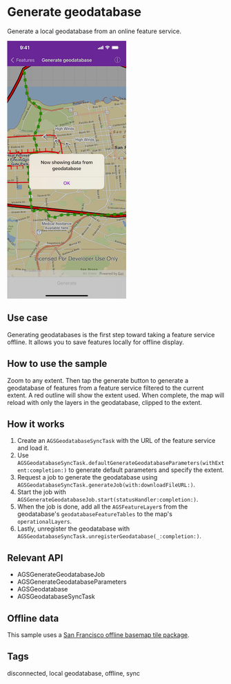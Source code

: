 # Generate geodatabase

Generate a local geodatabase from an online feature service.

![Generate geodatabase sample](generate-geodatabase.png)

## Use case

Generating geodatabases is the first step toward taking a feature service offline. It allows you to save features locally for offline display.

## How to use the sample

Zoom to any extent. Then tap the generate button to generate a geodatabase of features from a feature service filtered to the current extent. A red outline will show the extent used. When complete, the map will reload with only the layers in the geodatabase, clipped to the extent.

## How it works

1. Create an `AGSGeodatabaseSyncTask` with the URL of the feature service and load it.
2. Use `AGSGeodatabaseSyncTask.defaultGenerateGeodatabaseParameters(withExtent:completion:)` to generate default parameters and specify the extent.
3. Request a job to generate the geodatabase using `AGSGeodatabaseSyncTask.generateJob(with:downloadFileURL:)`.
4. Start the job with `AGSGenerateGeodatabaseJob.start(statusHandler:completion:)`.
5. When the job is done, add all the `AGSFeatureLayer`s from the geodatabase's `geodatabaseFeatureTables` to the map's `operationalLayers`.
6. Lastly, unregister the geodatabase with `AGSGeodatabaseSyncTask.unregisterGeodatabase(_:completion:)`.

## Relevant API

* AGSGenerateGeodatabaseJob
* AGSGenerateGeodatabaseParameters
* AGSGeodatabase
* AGSGeodatabaseSyncTask

## Offline data

This sample uses a [San Francisco offline basemap tile package](https://www.arcgis.com/home/item.html?id=e4a398afe9a945f3b0f4dca1e4faccb5).

## Tags

disconnected, local geodatabase, offline, sync
